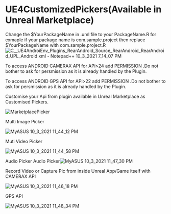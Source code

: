 # UE4CustomizedPickers(Available in Unreal Marketplace)

Change the $YourPackageName in .uml file to your PackageName.R
for exmaple if your package name is com.sample.project then replace  $YourPackageName with com.sample.project.R
![C__UE4AndroiEnv_Plugins_RearAndroid_Source_RearAndroid_RearAndroid_UPL_Android xml - Notepad++ 10_3_2021 7_14_07 PM](https://user-images.githubusercontent.com/37648290/135767177-efc61b7c-3c76-4550-9bc9-7b71b47ab26a.png)

To access ANDROID CAMERAX API for APi>24 add PERMISSION .Do not bother to ask for persmission as it is already handled by the Plugin.

To access ANDROID GPS API for APi>22 add PERMISSION .Do not bother to ask for persmission as it is already handled by the Plugin.

Customise your Api from plugin available in Unreal Marketplace as Customised Pickers.


![MarketplacePicker](https://user-images.githubusercontent.com/37648290/135767185-3d86e92b-69a8-47cf-b5d3-5e94431af569.png)




Multi Image Picker


![MyASUS 10_3_2021 11_44_12 PM](https://user-images.githubusercontent.com/37648290/135767190-7c98c606-dd71-42e9-a643-acbdb872612a.png)


Muti Video Picker

![MyASUS 10_3_2021 11_44_58 PM](https://user-images.githubusercontent.com/37648290/135767201-4a28d668-8a20-4a84-9ae4-b32f6c706ce2.png)


Audio Picker
Audio Picker![MyASUS 10_3_2021 11_47_30 PM](https://user-images.githubusercontent.com/37648290/135767206-73d8c214-6973-421b-9f7b-63e7e1de4c5a.png)


Record Video or Capture Pic from inside Unreal App/Game itself with CAMERAX API


![MyASUS 10_3_2021 11_46_18 PM](https://user-images.githubusercontent.com/37648290/135767216-51781c6c-1e84-496c-a525-327a543092fe.png)


GPS API


![MyASUS 10_3_2021 11_48_34 PM](https://user-images.githubusercontent.com/37648290/135767230-8e941849-1c89-490d-9a45-f60ae2be10d3.png)
